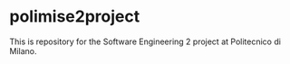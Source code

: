 # polimise2project
This is repository for the Software Engineering 2 project at Politecnico di Milano.
